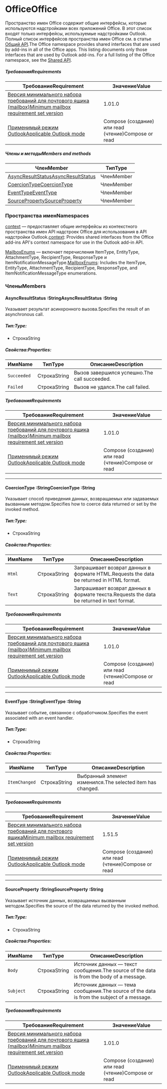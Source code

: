  

# <a name="office"></a><span data-ttu-id="9da47-101">Office</span><span class="sxs-lookup"><span data-stu-id="9da47-101">Office</span></span>

<span data-ttu-id="9da47-p101">Пространство имен Office содержит общие интерфейсы, которые используются надстройками всех приложений Office. В этот список входят только интерфейсы, используемые надстройками Outlook. Полный список интерфейсов пространства имен Office см. в статье [Общий API](/javascript/api/office).</span><span class="sxs-lookup"><span data-stu-id="9da47-p101">The Office namespace provides shared interfaces that are used by add-ins in all of the Office apps. This listing documents only those interfaces that are used by Outlook add-ins. For a full listing of the Office namespace, see the [Shared API](/javascript/api/office).</span></span>

##### <a name="requirements"></a><span data-ttu-id="9da47-104">Требования</span><span class="sxs-lookup"><span data-stu-id="9da47-104">Requirements</span></span>

|<span data-ttu-id="9da47-105">Требование</span><span class="sxs-lookup"><span data-stu-id="9da47-105">Requirement</span></span>| <span data-ttu-id="9da47-106">Значение</span><span class="sxs-lookup"><span data-stu-id="9da47-106">Value</span></span>|
|---|---|
|[<span data-ttu-id="9da47-107">Версия минимального набора требований для почтового ящика (mailbox)</span><span class="sxs-lookup"><span data-stu-id="9da47-107">Minimum mailbox requirement set version</span></span>](/javascript/office/requirement-sets/outlook-api-requirement-sets)| <span data-ttu-id="9da47-108">1.0</span><span class="sxs-lookup"><span data-stu-id="9da47-108">1.0</span></span>|
|[<span data-ttu-id="9da47-109">Применимый режим Outlook</span><span class="sxs-lookup"><span data-stu-id="9da47-109">Applicable Outlook mode</span></span>](https://docs.microsoft.com/outlook/add-ins/#extension-points)| <span data-ttu-id="9da47-110">Compose (создание) или read (чтение)</span><span class="sxs-lookup"><span data-stu-id="9da47-110">Compose or read</span></span>|

##### <a name="members-and-methods"></a><span data-ttu-id="9da47-111">Члены и методы</span><span class="sxs-lookup"><span data-stu-id="9da47-111">Members and methods</span></span>

| <span data-ttu-id="9da47-112">Член</span><span class="sxs-lookup"><span data-stu-id="9da47-112">Member</span></span> | <span data-ttu-id="9da47-113">Тип</span><span class="sxs-lookup"><span data-stu-id="9da47-113">Type</span></span> |
|--------|------|
| [<span data-ttu-id="9da47-114">AsyncResultStatus</span><span class="sxs-lookup"><span data-stu-id="9da47-114">AsyncResultStatus</span></span>](#asyncresultstatus-string) | <span data-ttu-id="9da47-115">Член</span><span class="sxs-lookup"><span data-stu-id="9da47-115">Member</span></span> |
| [<span data-ttu-id="9da47-116">CoercionType</span><span class="sxs-lookup"><span data-stu-id="9da47-116">CoercionType</span></span>](#coerciontype-string) | <span data-ttu-id="9da47-117">Член</span><span class="sxs-lookup"><span data-stu-id="9da47-117">Member</span></span> |
| [<span data-ttu-id="9da47-118">EventType</span><span class="sxs-lookup"><span data-stu-id="9da47-118">EventType</span></span>](#eventtype-string) | <span data-ttu-id="9da47-119">Член</span><span class="sxs-lookup"><span data-stu-id="9da47-119">Member</span></span> |
| [<span data-ttu-id="9da47-120">SourceProperty</span><span class="sxs-lookup"><span data-stu-id="9da47-120">SourceProperty</span></span>](#sourceproperty-string) | <span data-ttu-id="9da47-121">Член</span><span class="sxs-lookup"><span data-stu-id="9da47-121">Member</span></span> |

### <a name="namespaces"></a><span data-ttu-id="9da47-122">Пространства имен</span><span class="sxs-lookup"><span data-stu-id="9da47-122">Namespaces</span></span>

<span data-ttu-id="9da47-123">[context](office.context.md) — предоставляет общие интерфейсы из контекстного пространства имен API надстроек Office для использования в API надстройки Outlook.</span><span class="sxs-lookup"><span data-stu-id="9da47-123">[context](office.context.md): Provides shared interfaces from the Office add-ins API's context namespace for use in the Outlook add-in API.</span></span>

<span data-ttu-id="9da47-124">[MailboxEnums](/javascript/api/outlook/office.mailboxenums.attachmenttype) — включает перечисления ItemType, EntityType, AttachmentType, RecipientType, ResponseType и ItemNotificationMessageType.</span><span class="sxs-lookup"><span data-stu-id="9da47-124">[MailboxEnums](/javascript/api/outlook/office.mailboxenums.attachmenttype): Includes the ItemType, EntityType, AttachmentType, RecipientType, ResponseType, and ItemNotificationMessageType enumerations.</span></span>

### <a name="members"></a><span data-ttu-id="9da47-125">Члены</span><span class="sxs-lookup"><span data-stu-id="9da47-125">Members</span></span>

####  <a name="asyncresultstatus-string"></a><span data-ttu-id="9da47-126">AsyncResultStatus :String</span><span class="sxs-lookup"><span data-stu-id="9da47-126">AsyncResultStatus :String</span></span>

<span data-ttu-id="9da47-127">Указывает результат асинхронного вызова.</span><span class="sxs-lookup"><span data-stu-id="9da47-127">Specifies the result of an asynchronous call.</span></span>

##### <a name="type"></a><span data-ttu-id="9da47-128">Тип:</span><span class="sxs-lookup"><span data-stu-id="9da47-128">Type:</span></span>

*   <span data-ttu-id="9da47-129">Строка</span><span class="sxs-lookup"><span data-stu-id="9da47-129">String</span></span>

##### <a name="properties"></a><span data-ttu-id="9da47-130">Свойства:</span><span class="sxs-lookup"><span data-stu-id="9da47-130">Properties:</span></span>

|<span data-ttu-id="9da47-131">Имя</span><span class="sxs-lookup"><span data-stu-id="9da47-131">Name</span></span>| <span data-ttu-id="9da47-132">Тип</span><span class="sxs-lookup"><span data-stu-id="9da47-132">Type</span></span>| <span data-ttu-id="9da47-133">Описание</span><span class="sxs-lookup"><span data-stu-id="9da47-133">Description</span></span>|
|---|---|---|
|`Succeeded`| <span data-ttu-id="9da47-134">Строка</span><span class="sxs-lookup"><span data-stu-id="9da47-134">String</span></span>|<span data-ttu-id="9da47-135">Вызов завершился успешно.</span><span class="sxs-lookup"><span data-stu-id="9da47-135">The call succeeded.</span></span>|
|`Failed`| <span data-ttu-id="9da47-136">Строка</span><span class="sxs-lookup"><span data-stu-id="9da47-136">String</span></span>|<span data-ttu-id="9da47-137">Вызов не удался.</span><span class="sxs-lookup"><span data-stu-id="9da47-137">The call failed.</span></span>|

##### <a name="requirements"></a><span data-ttu-id="9da47-138">Требования</span><span class="sxs-lookup"><span data-stu-id="9da47-138">Requirements</span></span>

|<span data-ttu-id="9da47-139">Требование</span><span class="sxs-lookup"><span data-stu-id="9da47-139">Requirement</span></span>| <span data-ttu-id="9da47-140">Значение</span><span class="sxs-lookup"><span data-stu-id="9da47-140">Value</span></span>|
|---|---|
|[<span data-ttu-id="9da47-141">Версия минимального набора требований для почтового ящика (mailbox)</span><span class="sxs-lookup"><span data-stu-id="9da47-141">Minimum mailbox requirement set version</span></span>](/javascript/office/requirement-sets/outlook-api-requirement-sets)| <span data-ttu-id="9da47-142">1.0</span><span class="sxs-lookup"><span data-stu-id="9da47-142">1.0</span></span>|
|[<span data-ttu-id="9da47-143">Применимый режим Outlook</span><span class="sxs-lookup"><span data-stu-id="9da47-143">Applicable Outlook mode</span></span>](https://docs.microsoft.com/outlook/add-ins/#extension-points)| <span data-ttu-id="9da47-144">Compose (создание) или read (чтение)</span><span class="sxs-lookup"><span data-stu-id="9da47-144">Compose or read</span></span>|

---

####  <a name="coerciontype-string"></a><span data-ttu-id="9da47-145">CoercionType :String</span><span class="sxs-lookup"><span data-stu-id="9da47-145">CoercionType :String</span></span>

<span data-ttu-id="9da47-146">Указывает способ приведения данных, возвращаемых или задаваемых вызванным методом.</span><span class="sxs-lookup"><span data-stu-id="9da47-146">Specifies how to coerce data returned or set by the invoked method.</span></span>

##### <a name="type"></a><span data-ttu-id="9da47-147">Тип:</span><span class="sxs-lookup"><span data-stu-id="9da47-147">Type:</span></span>

*   <span data-ttu-id="9da47-148">Строка</span><span class="sxs-lookup"><span data-stu-id="9da47-148">String</span></span>

##### <a name="properties"></a><span data-ttu-id="9da47-149">Свойства:</span><span class="sxs-lookup"><span data-stu-id="9da47-149">Properties:</span></span>

|<span data-ttu-id="9da47-150">Имя</span><span class="sxs-lookup"><span data-stu-id="9da47-150">Name</span></span>| <span data-ttu-id="9da47-151">Тип</span><span class="sxs-lookup"><span data-stu-id="9da47-151">Type</span></span>| <span data-ttu-id="9da47-152">Описание</span><span class="sxs-lookup"><span data-stu-id="9da47-152">Description</span></span>|
|---|---|---|
|`Html`| <span data-ttu-id="9da47-153">Строка</span><span class="sxs-lookup"><span data-stu-id="9da47-153">String</span></span>|<span data-ttu-id="9da47-154">Запрашивает возврат данных в формате HTML.</span><span class="sxs-lookup"><span data-stu-id="9da47-154">Requests the data be returned in HTML format.</span></span>|
|`Text`| <span data-ttu-id="9da47-155">Строка</span><span class="sxs-lookup"><span data-stu-id="9da47-155">String</span></span>|<span data-ttu-id="9da47-156">Запрашивает возврат данных в формате текста.</span><span class="sxs-lookup"><span data-stu-id="9da47-156">Requests the data be returned in text format.</span></span>|

##### <a name="requirements"></a><span data-ttu-id="9da47-157">Требования</span><span class="sxs-lookup"><span data-stu-id="9da47-157">Requirements</span></span>

|<span data-ttu-id="9da47-158">Требование</span><span class="sxs-lookup"><span data-stu-id="9da47-158">Requirement</span></span>| <span data-ttu-id="9da47-159">Значение</span><span class="sxs-lookup"><span data-stu-id="9da47-159">Value</span></span>|
|---|---|
|[<span data-ttu-id="9da47-160">Версия минимального набора требований для почтового ящика (mailbox)</span><span class="sxs-lookup"><span data-stu-id="9da47-160">Minimum mailbox requirement set version</span></span>](/javascript/office/requirement-sets/outlook-api-requirement-sets)| <span data-ttu-id="9da47-161">1.0</span><span class="sxs-lookup"><span data-stu-id="9da47-161">1.0</span></span>|
|[<span data-ttu-id="9da47-162">Применимый режим Outlook</span><span class="sxs-lookup"><span data-stu-id="9da47-162">Applicable Outlook mode</span></span>](https://docs.microsoft.com/outlook/add-ins/#extension-points)| <span data-ttu-id="9da47-163">Compose (создание) или read (чтение)</span><span class="sxs-lookup"><span data-stu-id="9da47-163">Compose or read</span></span>|

---

####  <a name="eventtype-string"></a><span data-ttu-id="9da47-164">EventType :String</span><span class="sxs-lookup"><span data-stu-id="9da47-164">EventType :String</span></span>

<span data-ttu-id="9da47-165">Указывает событие, связанное с обработчиком.</span><span class="sxs-lookup"><span data-stu-id="9da47-165">Specifies the event associated with an event handler.</span></span>

##### <a name="type"></a><span data-ttu-id="9da47-166">Тип:</span><span class="sxs-lookup"><span data-stu-id="9da47-166">Type:</span></span>

*   <span data-ttu-id="9da47-167">Строка</span><span class="sxs-lookup"><span data-stu-id="9da47-167">String</span></span>

##### <a name="properties"></a><span data-ttu-id="9da47-168">Свойства:</span><span class="sxs-lookup"><span data-stu-id="9da47-168">Properties:</span></span>

| <span data-ttu-id="9da47-169">Имя</span><span class="sxs-lookup"><span data-stu-id="9da47-169">Name</span></span> | <span data-ttu-id="9da47-170">Тип</span><span class="sxs-lookup"><span data-stu-id="9da47-170">Type</span></span> | <span data-ttu-id="9da47-171">Описание</span><span class="sxs-lookup"><span data-stu-id="9da47-171">Description</span></span> |
|---|---|---|
|`ItemChanged`| <span data-ttu-id="9da47-172">Строка</span><span class="sxs-lookup"><span data-stu-id="9da47-172">String</span></span> | <span data-ttu-id="9da47-173">Выбранный элемент изменился.</span><span class="sxs-lookup"><span data-stu-id="9da47-173">The selected item has changed.</span></span> |

##### <a name="requirements"></a><span data-ttu-id="9da47-174">Требования</span><span class="sxs-lookup"><span data-stu-id="9da47-174">Requirements</span></span>

|<span data-ttu-id="9da47-175">Требование</span><span class="sxs-lookup"><span data-stu-id="9da47-175">Requirement</span></span>| <span data-ttu-id="9da47-176">Значение</span><span class="sxs-lookup"><span data-stu-id="9da47-176">Value</span></span>|
|---|---|
|[<span data-ttu-id="9da47-177">Версия минимального набора требований для почтового ящика</span><span class="sxs-lookup"><span data-stu-id="9da47-177">Minimum mailbox requirement set version</span></span>](/javascript/office/requirement-sets/outlook-api-requirement-sets)| <span data-ttu-id="9da47-178">1.5</span><span class="sxs-lookup"><span data-stu-id="9da47-178">1.5</span></span> |
|[<span data-ttu-id="9da47-179">Применимый режим Outlook</span><span class="sxs-lookup"><span data-stu-id="9da47-179">Applicable Outlook mode</span></span>](https://docs.microsoft.com/outlook/add-ins/#extension-points)| <span data-ttu-id="9da47-180">Compose (создание) или read (чтение)</span><span class="sxs-lookup"><span data-stu-id="9da47-180">Compose or read</span></span> |

---

####  <a name="sourceproperty-string"></a><span data-ttu-id="9da47-181">SourceProperty :String</span><span class="sxs-lookup"><span data-stu-id="9da47-181">SourceProperty :String</span></span>

<span data-ttu-id="9da47-182">Указывает источник данных, возвращаемых вызванным методом.</span><span class="sxs-lookup"><span data-stu-id="9da47-182">Specifies the source of the data returned by the invoked method.</span></span>

##### <a name="type"></a><span data-ttu-id="9da47-183">Тип:</span><span class="sxs-lookup"><span data-stu-id="9da47-183">Type:</span></span>

*   <span data-ttu-id="9da47-184">Строка</span><span class="sxs-lookup"><span data-stu-id="9da47-184">String</span></span>

##### <a name="properties"></a><span data-ttu-id="9da47-185">Свойства:</span><span class="sxs-lookup"><span data-stu-id="9da47-185">Properties:</span></span>

|<span data-ttu-id="9da47-186">Имя</span><span class="sxs-lookup"><span data-stu-id="9da47-186">Name</span></span>| <span data-ttu-id="9da47-187">Тип</span><span class="sxs-lookup"><span data-stu-id="9da47-187">Type</span></span>| <span data-ttu-id="9da47-188">Описание</span><span class="sxs-lookup"><span data-stu-id="9da47-188">Description</span></span>|
|---|---|---|
|`Body`| <span data-ttu-id="9da47-189">Строка</span><span class="sxs-lookup"><span data-stu-id="9da47-189">String</span></span>|<span data-ttu-id="9da47-190">Источник данных — текст сообщения.</span><span class="sxs-lookup"><span data-stu-id="9da47-190">The source of the data is from the body of a message.</span></span>|
|`Subject`| <span data-ttu-id="9da47-191">Строка</span><span class="sxs-lookup"><span data-stu-id="9da47-191">String</span></span>|<span data-ttu-id="9da47-192">Источник данных — тема сообщения.</span><span class="sxs-lookup"><span data-stu-id="9da47-192">The source of the data is from the subject of a message.</span></span>|

##### <a name="requirements"></a><span data-ttu-id="9da47-193">Требования</span><span class="sxs-lookup"><span data-stu-id="9da47-193">Requirements</span></span>

|<span data-ttu-id="9da47-194">Требование</span><span class="sxs-lookup"><span data-stu-id="9da47-194">Requirement</span></span>| <span data-ttu-id="9da47-195">Значение</span><span class="sxs-lookup"><span data-stu-id="9da47-195">Value</span></span>|
|---|---|
|[<span data-ttu-id="9da47-196">Версия минимального набора требований для почтового ящика (mailbox)</span><span class="sxs-lookup"><span data-stu-id="9da47-196">Minimum mailbox requirement set version</span></span>](/javascript/office/requirement-sets/outlook-api-requirement-sets)| <span data-ttu-id="9da47-197">1.0</span><span class="sxs-lookup"><span data-stu-id="9da47-197">1.0</span></span>|
|[<span data-ttu-id="9da47-198">Применимый режим Outlook</span><span class="sxs-lookup"><span data-stu-id="9da47-198">Applicable Outlook mode</span></span>](https://docs.microsoft.com/outlook/add-ins/#extension-points)| <span data-ttu-id="9da47-199">Compose (создание) или read (чтение)</span><span class="sxs-lookup"><span data-stu-id="9da47-199">Compose or read</span></span>|